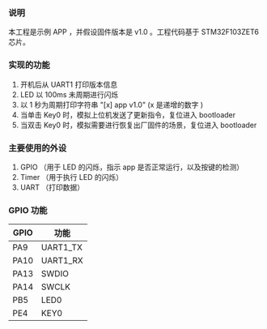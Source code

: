 ### 说明
本工程是示例 APP ，并假设固件版本是 v1.0 。工程代码基于 STM32F103ZET6 芯片。

### 实现的功能
1.  开机后从 UART1 打印版本信息
2.  LED 以 100ms 未周期进行闪烁
3.  以 1 秒为周期打印字符串 "[x] app v1.0" (x 是递增的数字 )
4.  当单击 Key0 时，模拟上位机发送了更新指令，复位进入 bootloader
5.  当双击 Key0 时，模拟需要进行恢复出厂固件的场景，复位进入 bootloader

### 主要使用的外设
1.  GPIO （用于 LED 的闪烁，指示 app 是否正常运行，以及按键的检测）
2.  Timer （用于执行 LED 的闪烁）
3.  UART （打印数据）

### GPIO 功能
| GPIO | 功能     |
|------|----------|
| PA9  | UART1_TX |
| PA10 | UART1_RX |
| PA13 | SWDIO    |
| PA14 | SWCLK    |
| PB5  | LED0     |
| PE4  | KEY0     |
